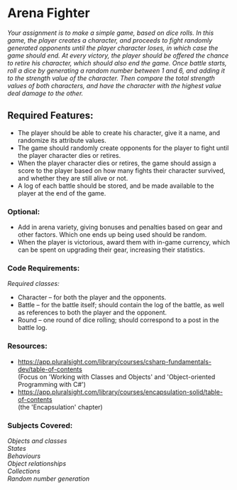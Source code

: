 # Arena Fighter

*Your assignment is to make a simple game, based on dice rolls. In this game, the player creates a character, and proceeds to fight randomly generated opponents until the player character loses, in which case the game should end. At every victory, the player should be offered the chance to retire his character, which should also end the game. Once battle starts, roll a dice by generating a random number between 1 and 6, and adding it to the strength value of the character. Then compare the total strength values of both characters, and have the character with the highest value deal damage to the other.*

## Required Features:

* The player should be able to create his character, give it a name, and randomize its attribute values.
* The game should randomly create opponents for the player to fight until the player character dies or retires.
* When the player character dies or retires, the game should assign a score to the player based on how many fights their character survived, and whether they are still alive or not.
* A log of each battle should be stored, and be made available to the player at the end of the game.

### Optional:
* Add in arena variety, giving bonuses and penalties based on gear and other factors. Which one ends up being used should be random.
* When the player is victorious, award them with in-game currency, which can be spent on upgrading their gear, increasing their statistics.

### Code Requirements:
*Required classes:*
* Character – for both the player and the opponents.
* Battle – for the battle itself; should contain the log of the battle, as well as references to both the player and the opponent.
* Round – one round of dice rolling; should correspond to a post in the battle log.

### Resources:
* https://app.pluralsight.com/library/courses/csharp-fundamentals-dev/table-of-contents <br />(Focus on 'Working with Classes and Objects' and 'Object-oriented Programming with C#')
* https://app.pluralsight.com/library/courses/encapsulation-solid/table-of-contents <br />(the 'Encapsulation' chapter)

### Subjects Covered:
*Objects and classes*<br />
*States*<br />
*Behaviours*<br />
*Object relationships*<br />
*Collections*<br />
*Random number generation*
